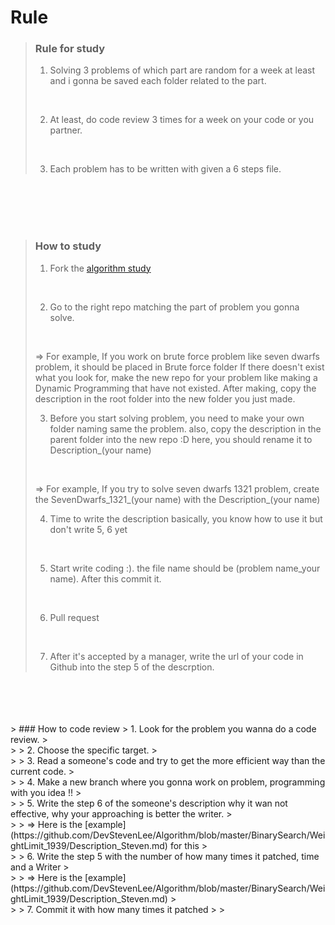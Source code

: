 # Rule

> ### Rule for study
> 1. Solving 3 problems of which part are random for a week at least and i gonna be saved each folder related to the part.
> <br />
>
> 2. At least, do code review 3 times for a week on your code or you partner.
> <br />
>
> 3. Each problem has to be written with given a 6 steps file.
>
<br />
<br />
<br />
<br />

> ### How to study
> 1. Fork the [algorithm study](https://github.com/DevStevenLee/Algorithm)
> <br />
>
> 2. Go to the right repo matching the part of problem you gonna solve.
> <br />
>
> => For example, If you work on brute force problem like seven dwarfs problem, it should be placed 
  in Brute force folder If there doesn't exist what you look for, make the new repo for your problem like 
  making a Dynamic Programming that have not existed. After making, copy the description in the root folder
  into the new folder you just made.
> <br />
>
> 3. Before you start solving problem, you need to make your own folder naming same the problem. also, copy the description
> in the parent folder into the new repo :D here, you should rename it to Description\_(your name)
> <br />
> 
> => For example, If you try to solve seven dwarfs 1321 problem, create the SevenDwarfs\_1321\_(your name) 
  with the Description\_(your name)
> <br />
>
> 4. Time to write the description basically, you know how to use it but don't write 5, 6 yet
> <br />
>
> 5. Start write coding :). the file name should be (problem name\_your name). After this commit it.
> <br />
>
> 6. Pull request
> <br />
>
> 7. After it's accepted by a manager, write the url of your code in Github into the step 5 of the descrption.
>

<br />
<br />
<br />
<br />
> ### How to code review
> 1. Look for the problem you wanna do a code review.
> <br />
>
> 2. Choose the specific target.
> <br />
>
> 3. Read a someone's code and try to get the more efficient way than the current code.
> <br />
>
> 4. Make a new branch where you gonna work on problem, programming with you idea !!
> <br />
>
> 5. Write the step 6 of the someone's description why it wan not effective, why your approaching is better the writer.
> <br />
>
>    => Here is the [example](https://github.com/DevStevenLee/Algorithm/blob/master/BinarySearch/WeightLimit_1939/Description_Steven.md) for this
> <br />
>
> 6. Write the step 5 with the number of how many times it patched, time and a Writer
> <br />
>
>    => Here is the [example](https://github.com/DevStevenLee/Algorithm/blob/master/BinarySearch/WeightLimit_1939/Description_Steven.md)
> <br />
>
> 7. Commit it with how many times it patched
>
>
